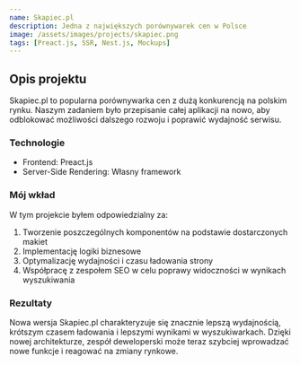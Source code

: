 ```yaml
---
name: Skapiec.pl
description: Jedna z największych porównywarek cen w Polsce
image: /assets/images/projects/skapiec.png
tags: [Preact.js, SSR, Nest.js, Mockups]
---
```


## Opis projektu

Skapiec.pl to popularna porównywarka cen z dużą konkurencją na polskim rynku. Naszym zadaniem było przepisanie całej aplikacji na nowo, aby odblokować możliwości dalszego rozwoju i poprawić wydajność serwisu.

### Technologie

- Frontend: Preact.js
- Server-Side Rendering: Własny framework

### Mój wkład

W tym projekcie byłem odpowiedzialny za:

1. Tworzenie poszczególnych komponentów na podstawie dostarczonych makiet
2. Implementację logiki biznesowe
3. Optymalizację wydajności i czasu ładowania strony
4. Współpracę z zespołem SEO w celu poprawy widoczności w wynikach wyszukiwania

### Rezultaty

Nowa wersja Skapiec.pl charakteryzuje się znacznie lepszą wydajnością, krótszym czasem ładowania i lepszymi wynikami w wyszukiwarkach. Dzięki nowej architekturze, zespół deweloperski może teraz szybciej wprowadzać nowe funkcje i reagować na zmiany rynkowe.
